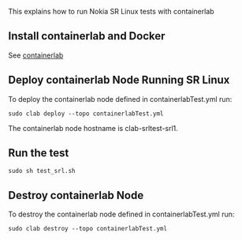 This explains how to run Nokia SR Linux tests with containerlab

## Install containerlab and Docker
See [containerlab](https://containerlab.dev/install/)

## Deploy containerlab Node Running SR Linux
To deploy the containerlab node defined in containerlabTest.yml run:

```
sudo clab deploy --topo containerlabTest.yml
```

The containerlab node hostname is clab-srltest-srl1.

## Run the test

```
sudo sh test_srl.sh 
```

## Destroy containerlab Node
To destroy the containerlab node defined in containerlabTest.yml run:

```
sudo clab destroy --topo containerlabTest.yml
```
